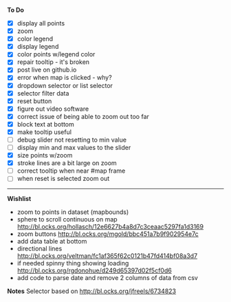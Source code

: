 **To Do**
- [x] display all points
- [x] zoom
- [x] color legend
- [x] display legend
- [x] color points w/legend color
- [x] repair tooltip - it's broken
- [x] post live on github.io
- [x] error when map is clicked - why?
- [x] dropdown selector or list selector
- [x] selector filter data
- [x] reset button
- [x] figure out video software
- [x] correct issue of being able to zoom out too far
- [x] block text at bottom
- [x] make tooltip useful
- [ ] debug slider not resetting to min value
- [ ] display min and max values to the slider
- [x] size points w/zoom  
- [x] stroke lines are a bit large on zoom
- [ ] correct tooltip when near #map frame
- [ ] when reset is selected zoom out

---
**Wishlist**
* zoom to points in dataset (mapbounds)
* sphere to scroll continuous on map
 http://bl.ocks.org/hollasch/12e6627b4a8d7c3ceaac5297fa1d3169
* zoom buttons http://bl.ocks.org/mgold/bbc451a7b9f902954e7c
* add data table at bottom
* directional lines http://bl.ocks.org/veltman/fc1af365f62c0121b47fd414bf08a3d7
* if needed spinny thing showing loading
 http://bl.ocks.org/rgdonohue/d249d65397d02f5cf0d6
* add code to parse date and remove 2 columns of data from csv

**Notes**
Selector based on http://bl.ocks.org/jfreels/6734823
